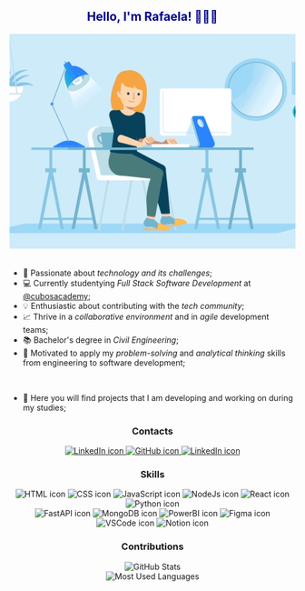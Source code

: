 <h2 align="center" style="color: darkblue">Hello, I'm Rafaela! 👩🏼‍💻</h2>

<center><img src = "image.gif" max-height="400"/></center>

<br/>

-   💙 Passionate about _technology and its challenges_;
-   💻 Currently studentying _Full Stack Software Development_ at [@cubosacademy](https://github.com/cubos-academy);
-   💡 Enthusiastic about contributing with the _tech community_;
-   📈 Thrive in a _collaborative environment_ and in _agile_ development teams;
-   📚 Bachelor's degree in _Civil Engineering_;
-   📑 Motivated to apply my _problem-solving_ and _analytical thinking_ skills from engineering to software development;

<br/>

-   📌 Here you will find projects that I am developing and working on during my studies;

<h3 align="center">Contacts</h3>

<p align="center">
    <a href="https://linkedin.com/in/rafaela-wessling">
        <img src="https://img.shields.io/badge/LinkedIn-0077B5?style=for-the-badge&logo=linkedin&logoColor=white" alt="LinkedIn icon" >
    </a>
    <a href="https://github.com/rafawessling">
        <img src="https://img.shields.io/badge/GitHub-100000?style=for-the-badge&logo=github&logoColor=white" alt="GitHub icon" >
    </a>
    <a href="mailto:rafaoening@gmail.com">
        <img src="https://img.shields.io/badge/Gmail-D14836?style=for-the-badge&logo=gmail&logoColor=white" alt="LinkedIn icon" >
    </a>
<p>

<h3 align="center">Skills</h3>

<p align="center">
    <img src="https://img.shields.io/badge/HTML5-E34F26?style=for-the-badge&logo=html5&logoColor=white" alt="HTML icon">
    <img src="https://img.shields.io/badge/CSS3-1572B6?style=for-the-badge&logo=css3&logoColor=white" alt="CSS icon">
    <img src="https://img.shields.io/badge/JavaScript-323330?style=for-the-badge&logo=javascript&logoColor=F7DF1E" alt="JavaScript icon">
    <img src="https://img.shields.io/badge/Node.js-339933?style=for-the-badge&logo=nodedotjs&logoColor=white" alt="NodeJs icon">
    <img src="https://img.shields.io/badge/React-20232A?style=for-the-badge&logo=react&logoColor=61DAFB" alt="React icon">
    <img src="https://img.shields.io/badge/Python-FFD43B?style=for-the-badge&logo=python&logoColor=blue" alt="Python icon">
    <br>
    <img src="https://img.shields.io/badge/fastapi-109989?style=for-the-badge&logo=FASTAPI&logoColor=white" alt="FastAPI icon">
    <img src="https://img.shields.io/badge/MongoDB-4EA94B?style=for-the-badge&logo=mongodb&logoColor=white" alt="MongoDB icon">
    <img src="https://img.shields.io/badge/PowerBI-F2C811?style=for-the-badge&logo=Power%20BI&logoColor=white" alt="PowerBI icon">
    <img src="https://img.shields.io/badge/Figma-F24E1E?style=for-the-badge&logo=figma&logoColor=white" alt="Figma icon">
    <img src="https://img.shields.io/badge/VSCode-0078D4?style=for-the-badge&logo=visual%20studio%20code&logoColor=white" alt="VSCode icon">
    <img src="https://img.shields.io/badge/Notion-000000?style=for-the-badge&logo=notion&logoColor=white" alt="Notion icon">
<p>

<h3 align="center">Contributions</h3>

<center><img src = 'https://github-readme-stats.vercel.app/api?username=rafawessling&count_private=true&theme=tokyonight&hide_border=true' alt = "GitHub Stats" height = 200 ></center>

<center><img src = 'https://github-readme-stats.vercel.app/api/top-langs?username=rafawessling&show_icons=true&count_private=true&locale=en&layout=compact&langs_count=10&theme=tokyonight&hide_border=true' alt = "Most Used Languages" height = 200 /></center>

</div>
